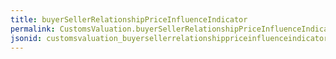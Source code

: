 ```yaml
---
title: buyerSellerRelationshipPriceInfluenceIndicator
permalink: CustomsValuation.buyerSellerRelationshipPriceInfluenceIndicator.html
jsonid: customsvaluation_buyersellerrelationshippriceinfluenceindicator
---
```

